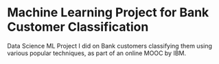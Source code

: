 # Machine Learning Project for Bank Customer Classification

Data Science ML Project I did on Bank customers classifying them using various popular techniques, as part of an online MOOC by IBM.
